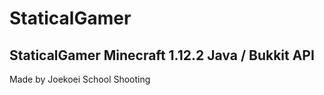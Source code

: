 # StaticalGamer
StaticalGamer Minecraft 1.12.2
Java / Bukkit API
-------
Made by Joekoei
School Shooting
